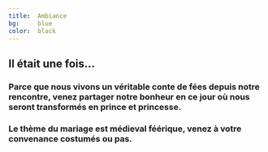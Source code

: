 ```yaml
---
title:  Ambiance
bg:     blue
color:  black
---
```



## Il était une fois...

### Parce que nous vivons un véritable conte de fées depuis notre rencontre, venez partager notre bonheur en ce jour où nous seront transformés en prince et princesse.

### Le thème du mariage est médieval féérique, venez à votre convenance costumés ou pas.
